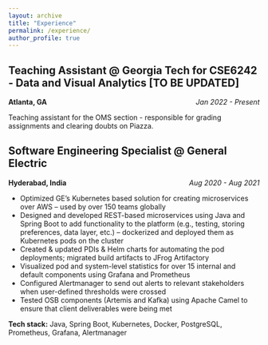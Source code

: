 ```yaml
---
layout: archive
title: "Experience"
permalink: /experience/
author_profile: true
---
```

## Teaching Assistant @ Georgia Tech for CSE6242 - Data and Visual Analytics [TO BE UPDATED]
<p style="text-align:left;">
    <b>Atlanta, GA</b>
    <span style="float:right;">
        <i>Jan 2022 - Present</i>
    </span>
</p>

Teaching assistant for the OMS section - responsible for grading assignments and clearing doubts on Piazza.
## Software Engineering Specialist @ General Electric
<p style="text-align:left;">
    <b>Hyderabad, India</b>
    <span style="float:right;">
        <i>Aug 2020 - Aug 2021</i>
    </span>
</p>

- Optimized GE’s Kubernetes based solution for creating microservices over AWS – used by over 150 teams globally
- Designed and developed REST-based microservices using Java and Spring Boot to add functionality to the platform (e.g., 
testing, storing preferences, data layer, etc.) – dockerized and deployed them as Kubernetes pods on the cluster
- Created & updated PDIs & Helm charts for automating the pod deployments; migrated build artifacts to JFrog Artifactory
- Visualized pod and system-level statistics for over 15 internal and default components using Grafana and Prometheus
- Configured Alertmanager to send out alerts to relevant stakeholders when user-defined thresholds were crossed
- Tested OSB components (Artemis and Kafka) using Apache Camel to ensure that client deliverables were being met

**Tech stack:** Java, Spring Boot, Kubernetes, Docker, PostgreSQL, Prometheus, Grafana, Alertmanager